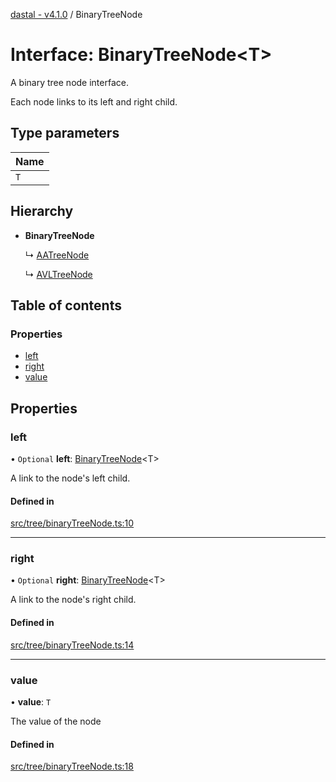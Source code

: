 [dastal - v4.1.0](../README.md) / BinaryTreeNode

# Interface: BinaryTreeNode<T\>

A binary tree node interface.

Each node links to its left and right child.

## Type parameters

| Name |
| :------ |
| `T` |

## Hierarchy

- **BinaryTreeNode**

  ↳ [AATreeNode](aatreenode.md)

  ↳ [AVLTreeNode](avltreenode.md)

## Table of contents

### Properties

- [left](binarytreenode.md#left)
- [right](binarytreenode.md#right)
- [value](binarytreenode.md#value)

## Properties

### left

• `Optional` **left**: [BinaryTreeNode](binarytreenode.md)<T\>

A link to the node's left child.

#### Defined in

[src/tree/binaryTreeNode.ts:10](https://github.com/havelessbemore/dastal/blob/d5a812e/src/tree/binaryTreeNode.ts#L10)

___

### right

• `Optional` **right**: [BinaryTreeNode](binarytreenode.md)<T\>

A link to the node's right child.

#### Defined in

[src/tree/binaryTreeNode.ts:14](https://github.com/havelessbemore/dastal/blob/d5a812e/src/tree/binaryTreeNode.ts#L14)

___

### value

• **value**: `T`

The value of the node

#### Defined in

[src/tree/binaryTreeNode.ts:18](https://github.com/havelessbemore/dastal/blob/d5a812e/src/tree/binaryTreeNode.ts#L18)
